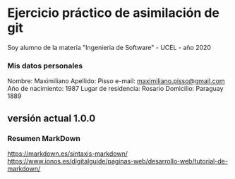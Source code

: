 # Ejercicio práctico de asimilación de git
Soy alumno de la matería "Ingenieria de Software"  - UCEL - año 2020
### Mis datos personales
Nombre: Maximiliano
Apellido: Pisso
e-mail: maximiliano.pisso@gmail.com
Año de nacimiento: 1987
Lugar de residencia: Rosario
Domicilio: Paraguay 1889
## versión actual 1.0.0
### Resumen MarkDown
https://markdown.es/sintaxis-markdown/  
https://www.ionos.es/digitalguide/paginas-web/desarrollo-web/tutorial-de-markdown/
